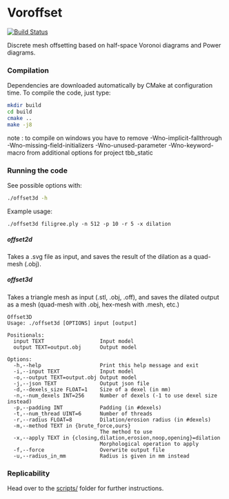 # Voroffset

[![Build Status](https://travis-ci.com/geometryprocessing/voroffset.svg?branch=master)](https://travis-ci.com/geometryprocessing/voroffset)

Discrete mesh offsetting based on half-space Voronoi diagrams and Power diagrams.

### Compilation

Dependencies are downloaded automatically by CMake at configuration time. To compile the code, just type:

```bash
mkdir build
cd build
cmake ..
make -j8
```
note : to compile on windows you have to remove  -Wno-implicit-fallthrough -Wno-missing-field-initializers -Wno-unused-parameter -Wno-keyword-macro from additional options for project tbb_static
### Running the code

See possible options with:

```bash
./offset3d -h
```

Example usage:

```
./offset3d filigree.ply -n 512 -p 10 -r 5 -x dilation
```

##### offset2d

Takes a .svg file as input, and saves the result of the dilation as a quad-mesh (.obj).

##### offset3d

Takes a triangle mesh as input (.stl, .obj, .off), and saves the dilated output as a mesh (quad-mesh with .obj, hex-mesh with .mesh, etc.)

```
Offset3D
Usage: ./offset3d [OPTIONS] input [output]

Positionals:
  input TEXT                  Input model
  output TEXT=output.obj      Output model

Options:
  -h,--help                   Print this help message and exit
  -i,--input TEXT             Input model
  -o,--output TEXT=output.obj Output model
  -j,--json TEXT              Output json file
  -d,--dexels_size FLOAT=1    Size of a dexel (in mm)
  -n,--num_dexels INT=256     Number of dexels (-1 to use dexel size instead)
  -p,--padding INT            Padding (in #dexels)
  -t,--num_thread UINT=6      Number of threads
  -r,--radius FLOAT=8         Dilation/erosion radius (in #dexels)
  -m,--method TEXT in {brute_force,ours}
                              The method to use
  -x,--apply TEXT in {closing,dilation,erosion,noop,opening}=dilation
                              Morphological operation to apply
  -f,--force                  Overwrite output file
  -u,--radius_in_mm           Radius is given in mm instead
```

### Replicability

Head over to the [scripts/](scripts/) folder for further instructions.
